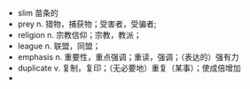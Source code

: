 - slim 苗条的
- prey n. 猎物，捕获物；受害者，受骗者;
- religion n. 宗教信仰；宗教，教派；
- league n. 联盟，同盟；
- emphasis n. 重要性，重点强调；重读，强调；（表达的）强有力
- duplicate v. 复制，复印；（无必要地）重复（某事）；使成倍增加
- 

